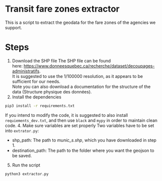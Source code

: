# Transit fare zones extractor
This is a script to extract the geodata for the fare zones of the agencies we support.

# Steps
1. Download the SHP file
The SHP file can be found here: https://www.donneesquebec.ca/recherche/dataset/decoupages-administratifs.  
It is suggested to use the 1/100000 resolution, as it appears to be sufficient for our needs.  
Note you can also download a documentation for the structure of the data (Structure physique des données).  
3. Install the dependencies
``` sh
pip3 install -r requirements.txt
```
If you intend to modify the code, it is suggested to also install `requiements_dev.txt`, and then use `black` and `mypy` in order to maintain clean code.
4. Make sure variables are set properly
Two variables have to be set into `extrator.py`:
- shp_path: The path to *munic_s.shp*, which you have downloaded in step 1.
- destination_path: The path to the folder where you want the geojson to be saved.
5. Run the script
``` sh
python3 extractor.py
```
